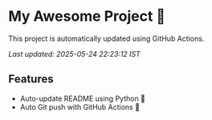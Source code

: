 # My Awesome Project 🚀

This project is automatically updated using GitHub Actions.

_Last updated: 2025-05-24 22:23:12 IST_

## Features
- Auto-update README using Python 🐍
- Auto Git push with GitHub Actions 🤖
